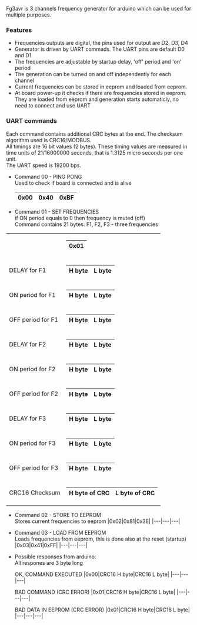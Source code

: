 Fg3avr is 3 channels frequency generator for arduino which can be used for multiple purposes. 

### Features

* Frequencies outputs are digital, the pins used for output are D2, D3, D4
* Generator is driven by UART commads. The UART pins are default D0 and D1
* The frequencies are adjustable by startup delay, 'off' period and 'on' period
* The generation can be turned on and off independently for each channel
* Current frequencies can be stored in eeprom and loaded from eeprom.
* At board power-up it checks if there are frequencies stored in eeprom. They are loaded from eeprom and generation starts automaticly, no need to connect and use UART

### UART commands

Each command contains additional CRC bytes at the end. The checksum algorithm used is CRC16/MODBUS.  
All timings are 16 bit values (2 bytes). These timing values are measured in time units of 21/16000000 seconds, that is 1.3125 micro seconds per one unit.   
The UART speed is 19200 bps.   

* Command 00 - PING PONG  
  Used to check if board is connected and is alive
  
  |0x00|0x40|0xBF|  
  |---|---|---|
  
* Command 01 - SET FREQUENCIES  
  if ON period equals to 0 then frequency is muted (off)  
  Command contains 21 bytes. F1, F2, F3 - three frequencies  

<table>
<tr>
     <td>   </td>
    <td>
        
|0x01|
|---|
        
</tr>
<tr>
    <td>DELAY for F1</td>
    <td>
        
|H byte |L byte|
|---|---|

</tr>
<tr>
    <td>ON period for F1</td>
    <td>
        
|H byte |L byte|
|---|---|

</tr>
<tr>
    <td>OFF period for F1</td>
    <td>
        
|H byte |L byte|
|---|---|

</tr>
<tr>
    <td>DELAY for F2</td>
    <td>
        
|H byte |L byte|
|---|---|

</tr>
<tr>
    <td>ON period for F2</td>
    <td>
        
|H byte |L byte|
|---|---|

</tr>
<tr>
    <td>OFF period for F2</td>
    <td>
        
|H byte |L byte|
|---|---|

</tr>
<tr>
    <td>DELAY for F3</td>
    <td>
        
|H byte |L byte|
|---|---|

</tr>
<tr>
    <td>ON period for F3</td>
    <td>
        
|H byte |L byte|
|---|---|

</tr>
<tr>
    <td>OFF period for F3</td>
    <td>
        
|H byte |L byte|
|---|---|

</tr>

<tr>
    <td>CRC16 Checksum</td>
    <td>
        
|H byte of CRC|L byte of CRC|
|---|---|

</tr>

</table>
   

* Command 02 - STORE TO EEPROM  
  Stores current frequencies to eeprom
  |0x02|0x81|0x3E|
  |---|---|---|

* Command 03 - LOAD FROM EEPROM  
  Loads frequencies from eeprom, this is done also at the reset (startup)
  |0x03|0x41|0xFF|
  |---|---|---|

* Possible responses from arduino:  
  All respones are 3 byte long
  
  OK, COMMAND EXECUTED
  |0x00|CRC16 H byte|CRC16 L byte|
  |---|---|---|

  BAD COMMAND (CRC ERROR)
  |0x01|CRC16 H byte|CRC16 L byte|
  |---|---|---|

  BAD DATA IN EEPROM (CRC ERROR)
  |0x01|CRC16 H byte|CRC16 L byte|
  |---|---|---|
